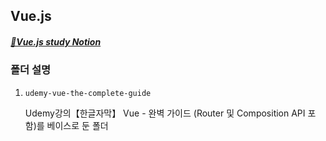 ## Vue.js ##
##### [🔗Vue.js study Notion](https://separate-chimpanzee-eab.notion.site/vue-js-976572170dee441f985644cf720b5536) #####

### 폴더 설명 ###
1. `udemy-vue-the-complete-guide`

    Udemy강의【한글자막】 Vue - 완벽 가이드 (Router 및 Composition API 포함)를 베이스로 둔 폴더
    

